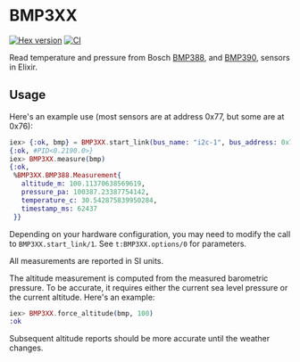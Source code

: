 # BMP3XX

[![Hex version](https://img.shields.io/hexpm/v/bmp3xx.svg "Hex version")](https://hex.pm/packages/bmp3xx)
[![CI](https://github.com/mnishiguchi/bmp3xx/actions/workflows/ci.yml/badge.svg?branch=main)](https://github.com/mnishiguchi/bmp3xx/actions/workflows/ci.yml)

Read temperature and pressure from Bosch
[BMP388](https://www.bosch-sensortec.com/products/environmental-sensors/pressure-sensors/bmp388/),
and
[BMP390](https://www.bosch-sensortec.com/products/environmental-sensors/pressure-sensors/bmp390/),
sensors in Elixir.

## Usage

Here's an example use (most sensors are at address 0x77, but some are at 0x76):

```elixir
iex> {:ok, bmp} = BMP3XX.start_link(bus_name: "i2c-1", bus_address: 0x77)
{:ok, #PID<0.2190.0>}
iex> BMP3XX.measure(bmp)
{:ok,
 %BMP3XX.BMP388.Measurement{
   altitude_m: 100.11370638569619,
   pressure_pa: 100387.23387754142,
   temperature_c: 30.542875839950284,
   timestamp_ms: 62437
 }}
```

Depending on your hardware configuration, you may need to modify the call to
`BMP3XX.start_link/1`. See `t:BMP3XX.options/0` for parameters.

All measurements are reported in SI units.

The altitude measurement is computed from the measured barometric pressure. To
be accurate, it requires either the current sea level pressure or the current
altitude. Here's an example:

```elixir
iex> BMP3XX.force_altitude(bmp, 100)
:ok
```

Subsequent altitude reports should be more accurate until the weather changes.
